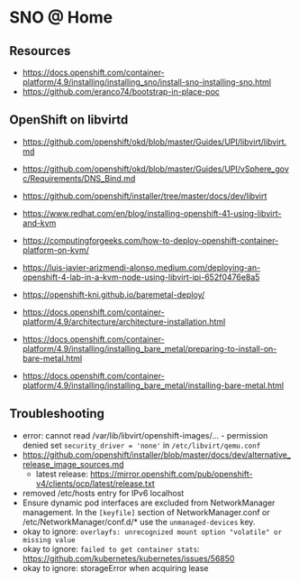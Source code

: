# SNO @ Home

## Resources

- https://docs.openshift.com/container-platform/4.9/installing/installing_sno/install-sno-installing-sno.html
- https://github.com/eranco74/bootstrap-in-place-poc

## OpenShift on libvirtd

- https://github.com/openshift/okd/blob/master/Guides/UPI/libvirt/libvirt.md
- https://github.com/openshift/okd/blob/master/Guides/UPI/vSphere_govc/Requirements/DNS_Bind.md

- https://github.com/openshift/installer/tree/master/docs/dev/libvirt
- https://www.redhat.com/en/blog/installing-openshift-41-using-libvirt-and-kvm
- https://computingforgeeks.com/how-to-deploy-openshift-container-platform-on-kvm/
- https://luis-javier-arizmendi-alonso.medium.com/deploying-an-openshift-4-lab-in-a-kvm-node-using-libvirt-ipi-652f0476e8a5
- https://openshift-kni.github.io/baremetal-deploy/

- https://docs.openshift.com/container-platform/4.9/architecture/architecture-installation.html
- https://docs.openshift.com/container-platform/4.9/installing/installing_bare_metal/preparing-to-install-on-bare-metal.html
- https://docs.openshift.com/container-platform/4.9/installing/installing_bare_metal/installing-bare-metal.html

## Troubleshooting

- error: cannot read /var/lib/libvirt/openshift-images/... - permission denied
  set `security_driver = 'none'` in `/etc/libvirt/qemu.conf`
- https://github.com/openshift/installer/blob/master/docs/dev/alternative_release_image_sources.md
  - latest release: https://mirror.openshift.com/pub/openshift-v4/clients/ocp/latest/release.txt
- removed /etc/hosts entry for IPv6 localhost
- Ensure dynamic pod interfaces are excluded from NetworkManager management. In the `[keyfile]` section of NetworkManager.conf or /etc/NetworkManager/conf.d/* use the `unmanaged-devices` key.
- okay to ignore: `overlayfs: unrecognized mount option "volatile" or missing value`
- okay to ignore: `failed to get container stats`: https://github.com/kubernetes/kubernetes/issues/56850
- okay to ignore: storageError when acquiring lease